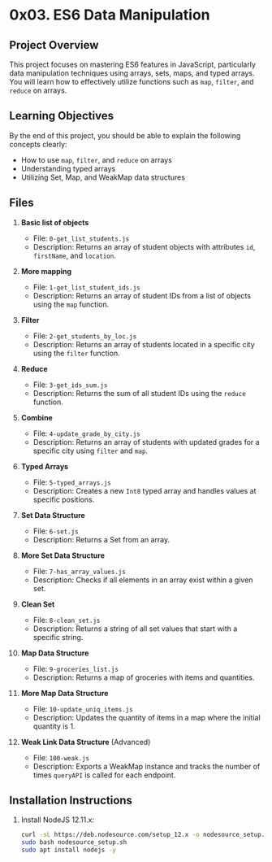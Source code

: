 # 0x03. ES6 Data Manipulation

## Project Overview

This project focuses on mastering ES6 features in JavaScript, particularly data manipulation techniques using arrays, sets, maps, and typed arrays. You will learn how to effectively utilize functions such as `map`, `filter`, and `reduce` on arrays.

## Learning Objectives

By the end of this project, you should be able to explain the following concepts clearly:

- How to use `map`, `filter`, and `reduce` on arrays
- Understanding typed arrays
- Utilizing Set, Map, and WeakMap data structures


## Files

1. **Basic list of objects**
   - File: `0-get_list_students.js`
   - Description: Returns an array of student objects with attributes `id`, `firstName`, and `location`.

2. **More mapping**
   - File: `1-get_list_student_ids.js`
   - Description: Returns an array of student IDs from a list of objects using the `map` function.

3. **Filter**
   - File: `2-get_students_by_loc.js`
   - Description: Returns an array of students located in a specific city using the `filter` function.

4. **Reduce**
   - File: `3-get_ids_sum.js`
   - Description: Returns the sum of all student IDs using the `reduce` function.

5. **Combine**
   - File: `4-update_grade_by_city.js`
   - Description: Returns an array of students with updated grades for a specific city using `filter` and `map`.

6. **Typed Arrays**
   - File: `5-typed_arrays.js`
   - Description: Creates a new `Int8` typed array and handles values at specific positions.

7. **Set Data Structure**
   - File: `6-set.js`
   - Description: Returns a Set from an array.

8. **More Set Data Structure**
   - File: `7-has_array_values.js`
   - Description: Checks if all elements in an array exist within a given set.

9. **Clean Set**
   - File: `8-clean_set.js`
   - Description: Returns a string of all set values that start with a specific string.

10. **Map Data Structure**
    - File: `9-groceries_list.js`
    - Description: Returns a map of groceries with items and quantities.

11. **More Map Data Structure**
    - File: `10-update_uniq_items.js`
    - Description: Updates the quantity of items in a map where the initial quantity is 1.

12. **Weak Link Data Structure** (Advanced)
    - File: `100-weak.js`
    - Description: Exports a WeakMap instance and tracks the number of times `queryAPI` is called for each endpoint.

## Installation Instructions

1. Install NodeJS 12.11.x:
   ```bash
   curl -sL https://deb.nodesource.com/setup_12.x -o nodesource_setup.sh
   sudo bash nodesource_setup.sh
   sudo apt install nodejs -y


